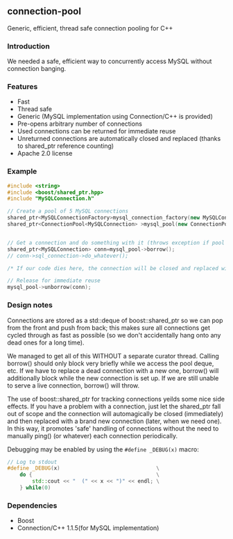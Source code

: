 ## connection-pool

Generic, efficient, thread safe connection pooling for C++

### Introduction

We needed a safe, efficient way to concurrently access MySQL without connection banging.  

### Features

- Fast
- Thread safe
- Generic (MySQL implementation using Connection/C++ is provided)
- Pre-opens arbitrary number of connections
- Used connections can be returned for immediate reuse
- Unreturned connections are automatically closed and replaced (thanks to shared_ptr reference counting)
- Apache 2.0 license


### Example
```cpp
#include <string>
#include <boost/shared_ptr.hpp>
#include "MySQLConnection.h"

// Create a pool of 5 MySQL connections
shared_ptr<MySQLConnectionFactory>mysql_connection_factory(new MySQLConnectionFactory("mysql_server","mysql_username","mysql_password"));
shared_ptr<ConnectionPool<MySQLConnection> >mysql_pool(new ConnectionPool<MySQLConnection>(5, mysql_connection_factory));


// Get a connection and do something with it (throws exception if pool is completely used)
shared_ptr<MySQLConnection> conn=mysql_pool->borrow();	
// conn->sql_connection->do_whatever();

/* If our code dies here, the connection will be closed and replaced with a new one! :) */

// Release for immediate reuse
mysql_pool->unborrow(conn);

```

### Design notes
Connections are stored as a std::deque of boost::shared_ptr so we can pop from the front and push from back; this makes sure all connections get cycled through as fast as possible (so we don't accidentally hang onto any dead ones for a long time).

We managed to get all of this WITHOUT a separate curator thread.  Calling borrow() should only block very briefly while we access the pool deque, etc.  If we have to replace a dead connection with a new one, borrow() will additionally block while the new connection is set up.  If we are still unable to serve a live connection, borrow() will throw.

The use of boost::shared_ptr for tracking connections yeilds some nice side effects. If you have a problem with a connection, just let the shared_ptr fall out of scope and the connection will automagically be closed (immediately) and then replaced with a brand new connection (later, when we need one).  In this way, it promotes 'safe' handling of connections without the need to manually ping() (or whatever) each connection periodically.

Debugging may be enabled by using the ```#define _DEBUG(x)``` macro:

```cpp
// Log to stdout
#define _DEBUG(x) 								\
	do { 										\
		std::cout << "  (" << x << ")" << endl;	\
	} while(0)

```


### Dependencies

- Boost
- Connection/C++ 1.1.5(for MySQL implementation)




